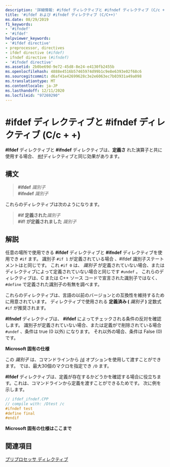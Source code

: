 ```yaml
---
description: '詳細情報: #ifdef ディレクティブと #ifndef ディレクティブ (C/c + +)'
title: '#ifdef および #ifndef ディレクティブ (C/C++)'
ms.date: 08/29/2019
f1_keywords:
- '#ifndef'
- '#ifdef'
helpviewer_keywords:
- '#ifdef directive'
- preprocessor, directives
- ifdef directive (#ifdef)
- ifndef directive (#ifndef)
- '#ifndef directive'
ms.assetid: 2b0be69d-9e72-45d8-8e24-e4130fb2455b
ms.openlocfilehash: 4888e4516b57465974d99b1c9e8e6393e02f68c6
ms.sourcegitcommit: d6af41e42699628c3e2e6063ec7b03931a49a098
ms.translationtype: MT
ms.contentlocale: ja-JP
ms.lasthandoff: 12/11/2020
ms.locfileid: "97269290"
---
```

# <a name="ifdef-and-ifndef-directives-cc"></a>#ifdef ディレクティブと #ifndef ディレクティブ (C/c + +)

**#Ifdef** ディレクティブと **#ifndef** ディレクティブは、**定義さ** れた演算子と共に使用する場合、 [#if](hash-if-hash-elif-hash-else-and-hash-endif-directives-c-cpp.md)ディレクティブと同じ効果があります。

## <a name="syntax"></a>構文

> **#ifdef** *識別子*\
> **#ifndef** *識別子*

これらのディレクティブは次のようになります。

> **#if 定義された***識別子*\
> **#if! が定義されました** *識別子*

## <a name="remarks"></a>解説

任意の場所で使用できる **#ifdef** ディレクティブと **#ifndef** ディレクティブを使用でき `#if` ます。 識別子  `#if 1` が定義されている場合 、#ifdef 識別子ステートメントはと同じです。 これ `#if 0` は、 *識別子* が定義されていない場合、またはディレクティブによって定義されていない場合と同じです `#undef` 。 これらのディレクティブは、C または C++ ソース コードで宣言された識別子ではなく、`#define` で定義された識別子の有無を調べます。

これらのディレクティブは、言語の以前のバージョンとの互換性を維持するために用意されています。 ディレクティブで使用される **定義済み (** *識別子* **)** 定数式 `#if` が推奨されます。

**#Ifndef** ディレクティブは、 **#ifdef** によってチェックされる条件の反対を確認します。 識別子が定義されていない場合、または定義がで削除されている場合 `#undef` 、条件は true (0 以外) になります。 それ以外の場合、条件は False (0) です。

**Microsoft 固有の仕様**

この *識別子* は、コマンドラインから [/d](../build/reference/d-preprocessor-definitions.md) オプションを使用して渡すことができます。 では、最大30個のマクロを指定でき `/D` ます。

**#Ifdef** ディレクティブは、定義が存在するかどうかを確認する場合に役立ちます。これは、コマンドラインから定義を渡すことができるためです。 次に例を示します。

```cpp
// ifdef_ifndef.CPP
// compile with: /Dtest /c
#ifndef test
#define final
#endif
```

**Microsoft 固有の仕様はここまで**

## <a name="see-also"></a>関連項目

[プリプロセッサ ディレクティブ](../preprocessor/preprocessor-directives.md)
